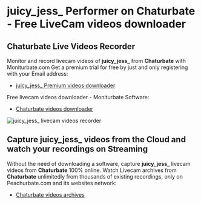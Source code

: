 # juicy_jess_ Performer on Chaturbate - Free LiveCam videos downloader

## Chaturbate Live Videos Recorder

Monitor and record livecam videos of **juicy_jess_** from **Chaturbate** with Moniturbate.com
Get a premium trial for free by just and only registering with your Email address:
* [juicy_jess_ Premium videos downloader](https://moniturbate.com/request-demo-licence-key.html)

Free livecam videos downloader - Moniturbate Software:
* [Chaturbate videos downloader](https://moniturbate.com/moniturbate-download-software.html)

![juicy_jess_ livecam videos recorder](https://peachurnet.com/templates/moniturbate-software.png)


## Capture juicy_jess_ videos from the Cloud and watch your recordings on Streaming

Without the need of downloading a software, capture **juicy_jess_** livecam videos from **Chaturbate** 100% online.
Watch Livecam archives from **Chaturbate** unlimitedly from thousands of existing recordings, only on Peachurbate.com and its websites network:
* [Chaturbate videos archives](https://peachurnet.com/)